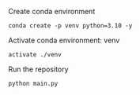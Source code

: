 Create conda environment 
``` 
conda create -p venv python=3.10 -y 
``` 
Activate conda environment: venv 
``` 
activate ./venv 
``` 
Run the repository 
``` 
python main.py 
```  
